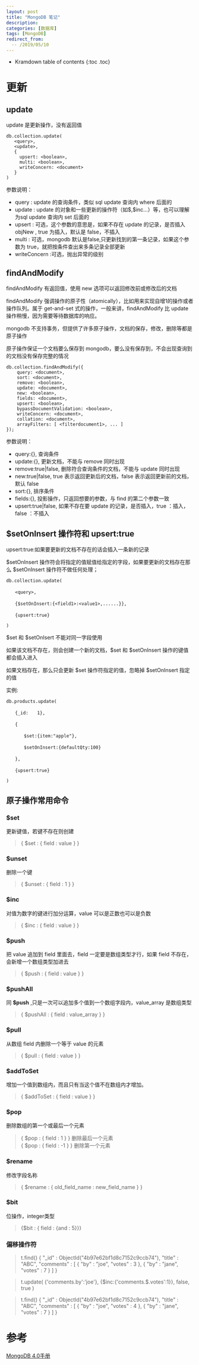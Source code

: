 ```yaml
---
layout: post
title: "MongoDB 笔记"
description:
categories: [数据库]
tags: [MongoDB]
redirect_from:
  -- /2019/05/10
---
```


* Kramdown table of contents
{:toc .toc}

# 更新

## update

update 是更新操作，没有返回值

``` 
db.collection.update(
   <query>,
   <update>,
   {
     upsert: <boolean>,
     multi: <boolean>,
     writeConcern: <document>
   }
)
```

参数说明：

* query : update 的查询条件，类似 sql update 查询内 where 后面的  
* update : update 的对象和一些更新的操作符（如\$,\$inc...）等，也可以理解为sql update 查询内 set 后面的  
* upsert : 可选，这个参数的意思是，如果不存在 update 的记录，是否插入 objNew , true 为插入，默认是 false，不插入  
* multi : 可选，mongodb 默认是false,只更新找到的第一条记录，如果这个参数为 true，就把按条件查出来多条记录全部更新  
* writeConcern :可选，抛出异常的级别

## findAndModify

findAndModify 有返回值，使用 new 选项可以返回修改前或修改后的文档

findAndModify 强调操作的原子性（atomically），比如用来实现自增1的操作或者操作队列。属于 get-and-set 式的操作，一般来讲，findAndModify 比 update 操作稍慢，因为需要等待数据库的响应。

mongodb 不支持事务，但提供了许多原子操作，文档的保存，修改，删除等都是原子操作

原子操作保证一个文档要么保存到 mongodb，要么没有保存到，不会出现查询到的文档没有保存完整的情况


```
db.collection.findAndModify({
    query: <document>,
    sort: <document>,
    remove: <boolean>,
    update: <document>,
    new: <boolean>,
    fields: <document>,
    upsert: <boolean>,
    bypassDocumentValidation: <boolean>,
    writeConcern: <document>,
    collation: <document>,
    arrayFilters: [ <filterdocument1>, ... ]
});
```

参数说明：

* query:{}, 查询条件  
* update:{}, 更新文档，不能与 remove 同时出现  
* remove:true|false, 删除符合查询条件的文档，不能与 update 同时出现  
* new:true|false, true 表示返回更新后的文档，false 表示返回更新前的文档，默认 false  
* sort:{}, 排序条件  
* fields:{}, 投影操作，只返回想要的参数，与 find 的第二个参数一致  
* upsert:true|false, 如果不存在要 update 的记录，是否插入，true ：插入，false ：不插入

## $setOnInsert 操作符和 upsert:true

upsert:true:如果要更新的文档不存在的话会插入一条新的记录

\$setOnInsert 操作符会将指定的值赋值给指定的字段，如果要更新的文档存在那么 \$setOnInsert 操作符不做任何处理；

```
db.collection.update(

　　<query>,

　　{$setOnInsert:{<field1>:<value1>,......}},

　　{upsert:true}

)
```

\$set 和 \$setOnIsert 不能对同一字段使用  

如果该文档不存在，则会创建一个新的文档，\$set 和 \$setOnInsert 操作的键值都会插入进入  

如果文档存在，那么只会更新 \$set 操作符指定的值，忽略掉 \$setOnInsert 指定的值

实例:  
```
db.products.update(

　　{_id:　　1},

　　{

　　　　$set:{item:"apple"},

　　　　$setOnInsert:{defaultQty:100}

　　},

　　{upsert:true}

)
```


## 原子操作常用命令

### $set
更新键值，若键不存在则创建

> { $set : { field : value } }

### $unset
删除一个键

> { $unset : { field : 1 } }

### $inc
对值为数字的键进行加分运算，value 可以是正数也可以是负数

> { $inc : { field : value } }

### $push
把 value 追加到 field 里面去，field 一定要是数组类型才行，如果 field 不存在，会新增一个数组类型加进去

> { $push : { field : value } }

### $pushAll
同 **$push** ,只是一次可以追加多个值到一个数组字段内，value_array 是数组类型

> { $pushAll : { field : value_array } }

### $pull
从数组 field 内删除一个等于 value 的元素

> { $pull : { field : value } }

### $addToSet
增加一个值到数组内，而且只有当这个值不在数组内才增加。

> { $addToSet : { field : value } }

### $pop
删除数组的第一个或最后一个元素

> { $pop : { field : 1 } } 删除最后一个元素  
> { $pop : { field : -1 } }  删除第一个元素

### $rename
修改字段名称

> { $rename : { old_field_name : new_field_name } }

### $bit
位操作，integer类型

> {$bit : { field : {and : 5}}}

### 偏移操作符

> t.find() { "_id" : ObjectId("4b97e62bf1d8c7152c9ccb74"), "title" : "ABC", "comments" : [ { "by" : "joe", "votes" : 3 }, { "by" : "jane", "votes" : 7 } ] }
 
> t.update( {'comments.by':'joe'}, {$inc:{'comments.$.votes':1}}, false, true )
 
> t.find() { "_id" : ObjectId("4b97e62bf1d8c7152c9ccb74"), "title" : "ABC", "comments" : [ { "by" : "joe", "votes" : 4 }, { "by" : "jane", "votes" : 7 } ] }

# 参考

[MongoDB 4.0手册](https://docs.mongodb.com/manual/)